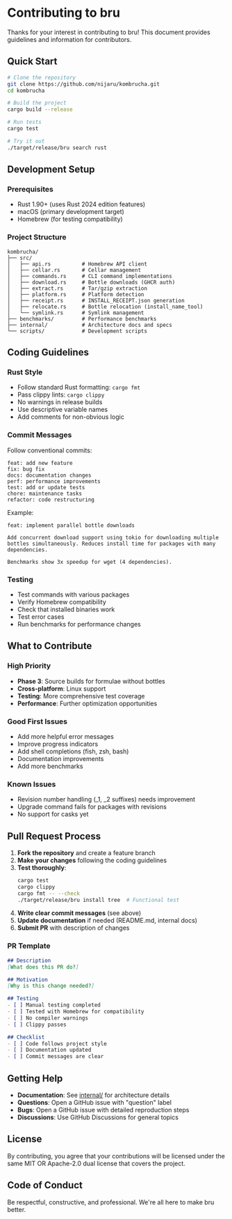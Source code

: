 # Contributing to bru

Thanks for your interest in contributing to bru! This document provides guidelines and information for contributors.

## Quick Start

```bash
# Clone the repository
git clone https://github.com/nijaru/kombrucha.git
cd kombrucha

# Build the project
cargo build --release

# Run tests
cargo test

# Try it out
./target/release/bru search rust
```

## Development Setup

### Prerequisites
- Rust 1.90+ (uses Rust 2024 edition features)
- macOS (primary development target)
- Homebrew (for testing compatibility)

### Project Structure
```
kombrucha/
├── src/
│   ├── api.rs          # Homebrew API client
│   ├── cellar.rs       # Cellar management
│   ├── commands.rs     # CLI command implementations
│   ├── download.rs     # Bottle downloads (GHCR auth)
│   ├── extract.rs      # Tar/gzip extraction
│   ├── platform.rs     # Platform detection
│   ├── receipt.rs      # INSTALL_RECEIPT.json generation
│   ├── relocate.rs     # Bottle relocation (install_name_tool)
│   └── symlink.rs      # Symlink management
├── benchmarks/         # Performance benchmarks
├── internal/           # Architecture docs and specs
└── scripts/            # Development scripts
```

## Coding Guidelines

### Rust Style
- Follow standard Rust formatting: `cargo fmt`
- Pass clippy lints: `cargo clippy`
- No warnings in release builds
- Use descriptive variable names
- Add comments for non-obvious logic

### Commit Messages
Follow conventional commits:
```
feat: add new feature
fix: bug fix
docs: documentation changes
perf: performance improvements
test: add or update tests
chore: maintenance tasks
refactor: code restructuring
```

Example:
```
feat: implement parallel bottle downloads

Add concurrent download support using tokio for downloading multiple
bottles simultaneously. Reduces install time for packages with many
dependencies.

Benchmarks show 3x speedup for wget (4 dependencies).
```

### Testing
- Test commands with various packages
- Verify Homebrew compatibility
- Check that installed binaries work
- Test error cases
- Run benchmarks for performance changes

## What to Contribute

### High Priority
- **Phase 3**: Source builds for formulae without bottles
- **Cross-platform**: Linux support
- **Testing**: More comprehensive test coverage
- **Performance**: Further optimization opportunities

### Good First Issues
- Add more helpful error messages
- Improve progress indicators
- Add shell completions (fish, zsh, bash)
- Documentation improvements
- Add more benchmarks

### Known Issues
- Revision number handling (_1, _2 suffixes) needs improvement
- Upgrade command fails for packages with revisions
- No support for casks yet

## Pull Request Process

1. **Fork the repository** and create a feature branch
2. **Make your changes** following the coding guidelines
3. **Test thoroughly**:
   ```bash
   cargo test
   cargo clippy
   cargo fmt -- --check
   ./target/release/bru install tree  # Functional test
   ```
4. **Write clear commit messages** (see above)
5. **Update documentation** if needed (README.md, internal docs)
6. **Submit PR** with description of changes

### PR Template
```markdown
## Description
[What does this PR do?]

## Motivation
[Why is this change needed?]

## Testing
- [ ] Manual testing completed
- [ ] Tested with Homebrew for compatibility
- [ ] No compiler warnings
- [ ] Clippy passes

## Checklist
- [ ] Code follows project style
- [ ] Documentation updated
- [ ] Commit messages are clear
```

## Getting Help

- **Documentation**: See [internal/](internal/) for architecture details
- **Questions**: Open a GitHub issue with "question" label
- **Bugs**: Open a GitHub issue with detailed reproduction steps
- **Discussions**: Use GitHub Discussions for general topics

## License

By contributing, you agree that your contributions will be licensed under the same MIT OR Apache-2.0 dual license that covers the project.

## Code of Conduct

Be respectful, constructive, and professional. We're all here to make bru better.
